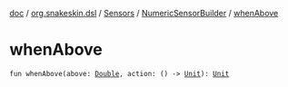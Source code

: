 [doc](../../../index.md) / [org.snakeskin.dsl](../../index.md) / [Sensors](../index.md) / [NumericSensorBuilder](index.md) / [whenAbove](./when-above.md)

# whenAbove

`fun whenAbove(above: `[`Double`](https://kotlinlang.org/api/latest/jvm/stdlib/kotlin/-double/index.html)`, action: () -> `[`Unit`](https://kotlinlang.org/api/latest/jvm/stdlib/kotlin/-unit/index.html)`): `[`Unit`](https://kotlinlang.org/api/latest/jvm/stdlib/kotlin/-unit/index.html)